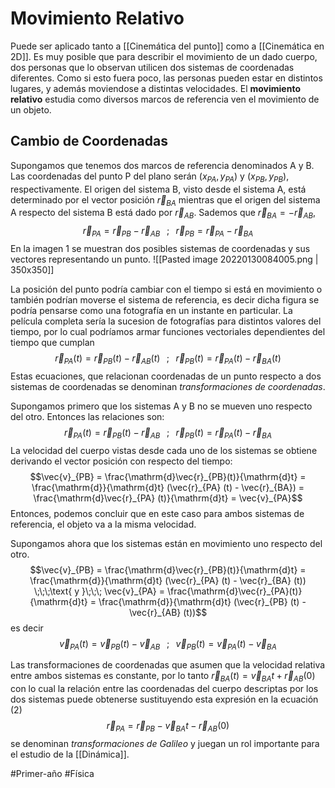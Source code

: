 # Movimiento Relativo
Puede ser aplicado tanto a [[Cinemática del punto]] como a [[Cinemática en 2D]]. Es muy posible que para describir el movimiento de un dado cuerpo, dos personas que lo observan utilicen dos sistemas de coordenadas diferentes. Como si esto fuera poco, las personas pueden estar en distintos lugares, y además moviendose a distintas velocidades. El **movimiento relativo** estudia como diversos marcos de referencia ven el movimiento de un objeto.

## Cambio de Coordenadas 
Supongamos que tenemos dos marcos de referencia denominados A y B. Las coordenadas del punto P del plano serán $(x_{PA}, y_{PA})$ y $(x_{PB}, y_{PB})$, respectivamente. 
El origen del sistema B, visto desde el sistema A, está determinado por el vector posición $\vec{r}_{BA}$ mientras que el origen del sistema A respecto del sistema B está dado por $\vec{r}_{AB}$. Sademos que $\vec{r}_{BA} = -\vec{r}_{AB}$,
$$\vec{r}_{PA} = \vec{r}_{PB} - \vec{r}_{AB} \;\;\;;\;\;\; \vec{r}_{PB} = \vec{r}_{PA} - \vec{r}_{BA}$$
En la imagen 1 se muestran dos posibles sistemas de coordenadas y sus vectores representando un punto.
![[Pasted image 20220130084005.png | 350x350]]

La posición del punto podría cambiar con el tiempo si está en movimiento o también podrían moverse el sistema de referencia, es decir dicha figura se podría pensarse como una fotografía en un instante en particular. La película completa sería la sucesion de fotografías para distintos valores del tiempo, por lo cual podríamos armar funciones vectoriales dependientes del tiempo que cumplan
$$\vec{r}_{PA} (t) = \vec{r}_{PB} (t) - \vec{r}_{AB} (t) \;\;\;;\;\;\; \vec{r}_{PB} (t) = \vec{r}_{PA} (t) - \vec{r}_{BA} (t)$$
Estas ecuaciones, que relacionan coordenadas de un punto respecto a dos sistemas de coordenadas se denominan *transformaciones de coordenadas*.

Supongamos primero que los sistemas A y B no se mueven uno respecto del otro. Entonces las relaciones son:
$$\vec{r}_{PA} (t) = \vec{r}_{PB} (t) - \vec{r}_{AB} \;\;\;;\;\;\; \vec{r}_{PB} (t) = \vec{r}_{PA} (t) - \vec{r}_{BA}$$
La velocidad del cuerpo vistas desde cada uno de los sistemas se obtiene derivando el vector posición con respecto del tiempo:
$$\vec{v}_{PB} = \frac{\mathrm{d}\vec{r}_{PB}(t)}{\mathrm{d}t} = \frac{\mathrm{d}}{\mathrm{d}t} (\vec{r}_{PA} (t) - \vec{r}_{BA}) = \frac{\mathrm{d}\vec{r}_{PA} (t)}{\mathrm{d}t} = \vec{v}_{PA}$$
Entonces, podemos concluir que en este caso para ambos sistemas de referencia, el objeto va a la misma velocidad. 

Supongamos ahora que los sistemas están en movimiento uno respecto del otro. 
$$\vec{v}_{PB} = \frac{\mathrm{d}\vec{r}_{PB}(t)}{\mathrm{d}t} = \frac{\mathrm{d}}{\mathrm{d}t} (\vec{r}_{PA} (t) - \vec{r}_{BA} (t)) \;\;\;\text{ y }\;\;\; \vec{v}_{PA} = \frac{\mathrm{d}\vec{r}_{PA}(t)}{\mathrm{d}t} = \frac{\mathrm{d}}{\mathrm{d}t} (\vec{r}_{PB} (t) - \vec{r}_{AB} (t))$$
es decir
$$\vec{v}_{PA} (t) = \vec{v}_{PB} (t) - \vec{v}_{AB} \;\;\;;\;\;\; \vec{v}_{PB} (t) = \vec{v}_{PA} (t) - \vec{v}_{BA}$$

Las transformaciones de coordenadas que asumen que la velocidad relativa entre ambos sistemas es constante, por lo tanto $\vec{r}_{BA} (t) = \vec{v}_{BA} t + \vec{r}_{AB} (0)$ con lo cual la relación entre las coordenadas del cuerpo descriptas por los dos sistemas puede obtenerse sustituyendo esta expresión en la ecuación (2)
$$\vec{r}_{PA} = \vec{r}_{PB} - \vec{v}_{BA} t - \vec{r}_{AB} (0)$$
se denominan *transformaciones de Galileo* y juegan un rol importante para el estudio de la [[Dinámica]].

#Primer-año #Física 

